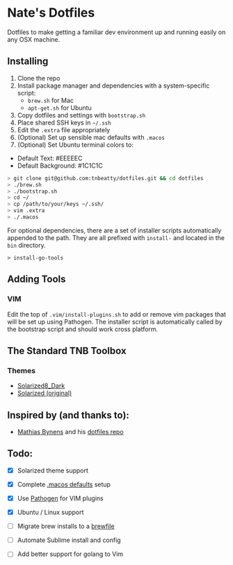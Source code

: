 Nate's Dotfiles
===============

Dotfiles to make getting a familiar dev environment up and running easily on any OSX machine.

Installing
----------

1. Clone the repo
2. Install package manager and dependencies with a system-specific script:
	- `brew.sh` for Mac
	- `apt-get.sh` for Ubuntu
3. Copy dotfiles and settings with `bootstrap.sh`
4. Place shared SSH keys in `~/.ssh`
5. Edit the `.extra` file appropriately
6. (Optional) Set up sensible mac defaults with `.macos`
7. (Optional) Set Ubuntu terminal colors to:
  * Default Text:        #EEEEEC
  * Default Background:  #1C1C1C

```bash
> git clone git@github.com:tnbeatty/dotfiles.git && cd dotfiles
> ./brew.sh
> ./bootstrap.sh
> cd ~/
> cp /path/to/your/keys ~/.ssh/
> vim .extra
> ./.macos
```

For optional dependencies, there are a set of installer scripts automatically appended to the path. They are all prefixed with `install-` and located in the `bin` directory.

	> install-go-tools


Adding Tools
------------

### VIM

Edit the top of `.vim/install-plugins.sh` to add or remove vim packages that will be set up using Pathogen. The installer script is automatically called by the bootstrap script and should work cross platform.

The Standard TNB Toolbox
------------------------

### Themes

- [Solarized8_Dark](https://github.com/lifepillar/vim-solarized8)
- [Solarized (original)](http://ethanschoonover.com/solarized)


Inspired by (and thanks to):
----------------------------

* [Mathias Bynens](https://github.com/mathiasbynens) and his [dotfiles repo](https://github.com/mathiasbynens/dotfiles)


Todo:
-----

- [X] Solarized theme support
- [X] Complete [.macos defaults](https://mths.be/macos) setup
- [X] Use [Pathogen](https://github.com/tpope/vim-pathogen) for VIM plugins
- [x] Ubuntu / Linux support
- [ ] Migrate brew installs to a [brewfile](https://github.com/driesvints/dotfiles/blob/master/install.sh)
- [ ] Automate Sublime install and config
- [ ] Add better support for golang to Vim

